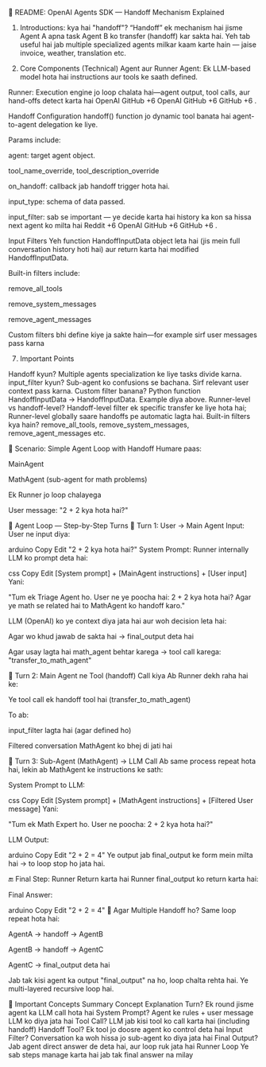 📘 README: OpenAI Agents SDK — Handoff Mechanism Explained
1. Introductions: kya hai "handoff"?
“Handoff” ek mechanism hai jisme Agent A apna task Agent B ko transfer (handoff) kar sakta hai. Yeh tab useful hai jab multiple specialized agents milkar kaam karte hain — jaise invoice, weather, translation etc. 



2. Core Components (Technical)
Agent aur Runner
Agent: Ek LLM-based model hota hai instructions aur tools ke saath defined.

Runner: Execution engine jo loop chalata hai—agent output, tool calls, aur hand-offs detect karta hai 
OpenAI GitHub
+6
OpenAI GitHub
+6
GitHub
+6
.

Handoff Configuration
handoff() function jo dynamic tool banata hai agent-to-agent delegation ke liye.

Params include:

agent: target agent object.

tool_name_override, tool_description_override

on_handoff: callback jab handoff trigger hota hai.

input_type: schema of data passed.

input_filter: sab se important — ye decide karta hai history ka kon sa hissa next agent ko milta hai 
Reddit
+6
OpenAI GitHub
+6
GitHub
+6
.

Input Filters
Yeh function HandoffInputData object leta hai (jis mein full conversation history hoti hai) aur return karta hai modified HandoffInputData.

Built-in filters include:

remove_all_tools

remove_system_messages

remove_agent_messages

Custom filters bhi define kiye ja sakte hain—for example sirf user messages pass karna 


7.  Important Points 

Handoff kyun?	Multiple agents specialization ke liye tasks divide karna.
input_filter kyun?	Sub-agent ko confusions se bachana. Sirf relevant user context pass karna.
Custom filter banana?	Python function HandoffInputData -> HandoffInputData. Example diya above.
Runner-level vs handoff-level?	Handoff-level filter ek specific transfer ke liye hota hai; Runner-level globally saare handoffs pe automatic lagta hai.
Built-in filters kya hain?	remove_all_tools, remove_system_messages, remove_agent_messages etc.



🌟 Scenario: Simple Agent Loop with Handoff
Humare paas:

MainAgent

MathAgent (sub-agent for math problems)

Ek Runner jo loop chalayega

User message: "2 + 2 kya hota hai?"

🔁 Agent Loop — Step-by-Step Turns
🔹 Turn 1: User → Main Agent
Input:
User ne input diya:

arduino
Copy
Edit
"2 + 2 kya hota hai?"
System Prompt:
Runner internally LLM ko prompt deta hai:

css
Copy
Edit
[System prompt] + [MainAgent instructions] + [User input]
Yani:

"Tum ek Triage Agent ho. User ne ye poocha hai: 2 + 2 kya hota hai? Agar ye math se related hai to MathAgent ko handoff karo."

LLM (OpenAI) ko ye context diya jata hai aur woh decision leta hai:

Agar wo khud jawab de sakta hai → final_output deta hai

Agar usay lagta hai math_agent behtar karega → tool call karega: "transfer_to_math_agent"

🔹 Turn 2: Main Agent ne Tool (handoff) Call kiya
Ab Runner dekh raha hai ke:

Ye tool call ek handoff tool hai (transfer_to_math_agent)

To ab:

input_filter lagta hai (agar defined ho)

Filtered conversation MathAgent ko bhej di jati hai

🔹 Turn 3: Sub-Agent (MathAgent) → LLM Call
Ab same process repeat hota hai, lekin ab MathAgent ke instructions ke sath:

System Prompt to LLM:

css
Copy
Edit
[System prompt] + [MathAgent instructions] + [Filtered User message]
Yani:

"Tum ek Math Expert ho. User ne poocha: 2 + 2 kya hota hai?"

LLM Output:

arduino
Copy
Edit
"2 + 2 = 4"
Ye output jab final_output ke form mein milta hai → to loop stop ho jata hai.

🔚 Final Step: Runner Return karta hai
Runner final_output ko return karta hai:

Final Answer:

arduino
Copy
Edit
"2 + 2 = 4"
🔁 Agar Multiple Handoff ho?
Same loop repeat hota hai:

AgentA → handoff → AgentB

AgentB → handoff → AgentC

AgentC → final_output deta hai

Jab tak kisi agent ka output "final_output" na ho, loop chalta rehta hai. Ye multi-layered recursive loop hai.

📌 Important Concepts Summary
Concept	Explanation
Turn?	Ek round jisme agent ka LLM call hota hai
System Prompt?	Agent ke rules + user message LLM ko diya jata hai
Tool Call?	LLM jab kisi tool ko call karta hai (including handoff)
Handoff Tool?	Ek tool jo doosre agent ko control deta hai
Input Filter?	Conversation ka woh hissa jo sub-agent ko diya jata hai
Final Output?	Jab agent direct answer de deta hai, aur loop ruk jata hai
Runner Loop	Ye sab steps manage karta hai jab tak final answer na milay

